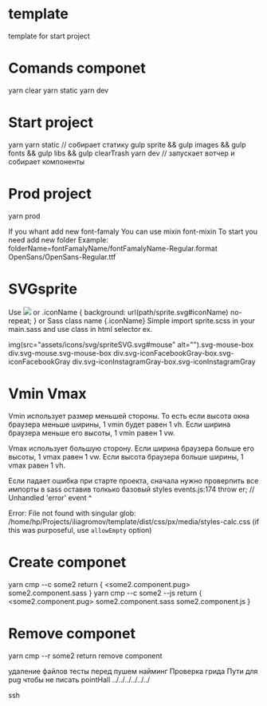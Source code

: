 # template
template for start project

# Comands componet
yarn clear
yarn static
yarn dev

# Start project 
yarn
yarn static // собирает статику gulp sprite && gulp images && gulp fonts && gulp libs && gulp clearTrash
yarn dev // запускает вотчер и собирает компоненты

# Prod project 
yarn prod

If you whant add new font-famaly 
You can use mixin font-mixin
To start you need add new folder
Example: 
folderName=fontFamalyName/fontFamalyName-Regular.format
OpenSans/OpenSans-Regular.ttf

# SVGsprite 
Use 
<img src="path/sprite.svg#iconName">
or
.iconName {
    background: url(path/sprite.svg#iconName) no-repeat; 
}
or
Sass class name {.iconName}
Simple import sprite.scss in your main.sass and use class in html selector
ex.
<img class="iconName">

img(src="assets/icons/svg/spriteSVG.svg#mouse" alt="").svg-mouse-box
div.svg-mouse.svg-mouse-box
div.svg-iconFacebookGray-box.svg-iconFacebookGray
div.svg-iconInstagramGray-box.svg-iconInstagramGray
# Vmin Vmax
Vmin использует размер меньшей стороны. То есть если высота окна браузера меньше ширины, 1 vmin будет равен 1 vh. Если ширина браузера меньше его высоты, 1 vmin равен 1 vw.

Vmax использует большую сторону. Если ширина браузера больше его высоты, 1 vmax равен 1 vw. Если высота браузера больше ширины, 1 vmax равен 1 vh.

Если падает ошибка при старте проекта, сначала нужно проверпить все импорты в sass оставив толкько базовый styles
events.js:174
      throw er; // Unhandled 'error' event
      ^

Error: File not found with singular glob: /home/hp/Projects/iliagromov/template/dist/css/px/media/styles-calc.css (if this was purposeful, use `allowEmpty` option)

# Create componet
yarn cmp --c some2
return 
{
    <some2.component.pug>
    some2.component.sass
}
yarn cmp --c some2 --js
return 
{
    <some2.component.pug>
    some2.component.sass
    some2.component.js
}
# Remove componet
yarn cmp --r some2
return remove component

удаление файлов 
тесты перед пушем 
найминг
Проверка грида 
Пути для pug чтобы не писать pointHall ../../../../../../

ssh 